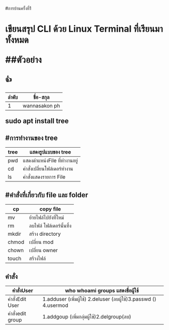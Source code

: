 #การบ้านครั้งที่1 <h1>

เขียนสรุป CLI ด้วย Linux Terminal ที่เรียนมาทั้งหมด

##ตัวอย่าง <h2> :+1: 

ลำดับ   | ชื่อ-สกุล
-------|---------
1      | wannasakon ph

sudo apt install tree

#การทำงานของ tree
-------------------------------
tree  |  แสดงรูปแบบของ tree
------|------------------------
pwd   |แสดงตำแหน่งFile ที่ทำงานอยู่
cd    | คำสั่งเปลี่ยนโฟล์เดอร์ทำงาน
ls | คำสั่งแสดงรายการ File

#คำสั่งที่เกี่ยวกับ file และ folder
------------------------------
cp  | copy file 
----|-------------------------
mv  | ย้ายไฟล์ไปยังที่ใหม่
rm | ลบไฟล์ โฟล์เดอร์นั้นทิ้ง
mkdir| สร้าง directory
chmod | เปลี่ยน mod
chown | เปลี่ยน owner
touch |สร้างไฟล์

คำสั่ง
-----------------------------
คำสั่งUser| who whoami groups แสดงชื่อผู้ใช้
--------|---------------------------
คำสั่งEdit User|1.adduser (เพิ่มผู้ใช้) 2.deluser (ลบผู้ใช้)3.passwd () 4.usermod
คำสั่งedit group|1.addgoup (เพิ่มกลุ่มผู้ใช้)2.delgroup(ลบ)
